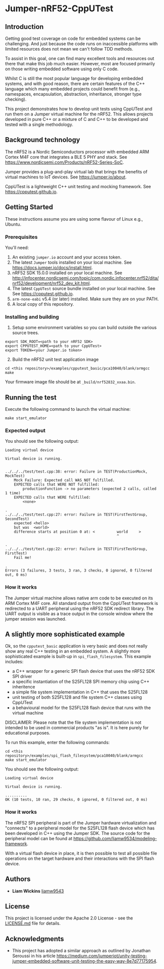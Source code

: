 # Jumper-nRF52-CppUTest

## Introduction

Getting good test coverage on code for embedded systems can be challenging.  And just because the code
runs on inaccessible platforms with limited resources does not mean we can't follow TDD methods.

To assist in this goal, one can find many excellent tools and resources out there that make this job much
easier.  However, most are focused primarily on those writing embedded software using only C code.

Whilst C is still the most popular language for developing embedded systems, and with good reason, there
are certain features of the C++ language which many embedded projects could benefit from
(e.g., namespaces, encapsulation, abstraction, inheritance, stronger type checking).

This project demonstrates how to develop unit tests using CppUTest and run them on a Jumper virtual machine
for the nRF52.  This allows projects developed in pure C++ or a mixture of C and C++ to be developed and
tested with a single methodology.

## Background technology

The nRF52 is a Nordic Semiconductors processor with embedded ARM Cortex M4F core that integrates
a BLE 5 PHY and stack.  See https://www.nordicsemi.com/Products/nRF52-Series-SoC.

Jumper provides a plug-and-play virtual lab that brings the benefits of virtual machines to IoT
devices.  See https://jumper.io/about.

CppUTest is a lightweight C++ unit testing and mocking framework.  See https://cpputest.github.io.


## Getting Started

These instructions assume you are using some flavour of Linux e.g., Ubuntu.

### Prerequisites

You'll need:

1. An existing `jumper.io` account and your access token.
2. The latest `Jumper` tools installed on your local machine.  See https://docs.jumper.io/docs/install.html.
3. nRF52 SDK 15.0.0 installed on your local machine.  See http://infocenter.nordicsemi.com/topic/com.nordic.infocenter.nrf52/dita/nrf52/development/nrf52_dev_kit.html.
4. The latest `CppUTest` source bundle installed on your local machine.  See See https://cpputest.github.io.
5. `arm-none-eabi` v5.4 (or later) installed.  Make sure they are on your PATH.
6. A local copy of this repository.


### Installing and building

1. Setup some environment variables so you can build outside the various source trees.

```
export SDK_ROOT=<path to your nRF52 SDK>
export CPPUTEST_HOME=<path to your CppUTest>
export TOKEN=<your Jumper.io token>
```

2. Build the nRF52 unit test application image

```
cd <this repository>/examples/cpputest_basic/pca10040/blank/armgcc
make
```

Your firmware image file should be at `_build/nrf52832_xxaa.bin`.

## Running the test

Execute the following command to launch the virtual machine:

```
make start_emulator
```

### Expected output

You should see the following output:

```
Loading virtual device

Virtual device is running.


../../../test/test.cpp:38: error: Failure in TEST(ProductionMock, MockTest)
    Mock Failure: Expected call WAS NOT fulfilled.
    EXPECTED calls that WERE NOT fulfilled:
        productionFunction -> no parameters (expected 2 calls, called 1 time)
    EXPECTED calls that WERE fulfilled:
        <none>

.
../../../test/test.cpp:27: error: Failure in TEST(FirstTestGroup, SecondTest)
    expected <hello>
    but was  <world>
    difference starts at position 0 at: <          world     >
                                                   ^

.
../../../test/test.cpp:22: error: Failure in TEST(FirstTestGroup, FirstTest)
    Fail me!

.
Errors (3 failures, 3 tests, 3 ran, 3 checks, 0 ignored, 0 filtered out, 0 ms)
```

### How it works

The Jumper virtual machine allows native arm code to be executed on its
ARM Cortex M4F core.  All standard output from the CppUTest framework is
redirected to a UART peripheral using the nRF52 SDK redirect library.  The UART
output is visible as a trace output in the console window where the jumper
session was launched.


## A slightly more sophisticated example

Ok, so the `cpputest_basic` application is very basic and does not really show any
real C++ testing in an embedded system.  A slightly more sophisticated example is built-up in
`spi_flash_filesystem`.  This example includes:

- a C++ wrapper for a generic SPI flash device that uses the nRF52 SDK SPI driver
- a specific instantiation of the S25FL128 SPI memory chip using C++ inheritence
- a simple file system implementation in C++ that uses the S25FL128
- unit testing of both S25FL128 and file system C++ classes using CppUTest
- a behavioural model for the S25FL128 flash device that runs with the virtual machine

DISCLAIMER: Please note that the file system implementation is not intended to be used
in commercial products "as is".  It is here purely for educational purposes.

To run this example, enter the following commands:

```
cd <this repository>/examples/spi_flash_filesystem/pca10040/blank/armgcc
make start_emulator
```

You should see the following output:

```
Loading virtual device

Virtual device is running.

..........
OK (10 tests, 10 ran, 29 checks, 0 ignored, 0 filtered out, 0 ms)
```

### How it works

The nRF52 SPI peripheral is part of the Jumper hardware virtualization and "connects"
to a peripheral model for the S25FL128 flash device which has been developed in C++
using the Jumper SDK.  The source code for the peripheral model can be
found at https://github.com/liamw9534/modeling-framework.

With a virtual flash device in place, it is then possible to test all possible file
operations on the target hardware and their interactions with the SPI flash device.

## Authors

* **Liam Wickins** [liamw9543](https://github.com/liamw9534)

## License

This project is licensed under the Apache 2.0 License - see the [LICENSE.md](LICENSE.md) file
for details.

## Acknowledgments

* This project has adopted a similar approach as outlined by Jonathan Seroussi in his article
https://medium.com/jumperiot/unity-testing-jumper-embedded-software-unit-testing-the-easy-way-8e7d77175954.
